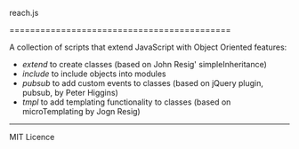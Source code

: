 reach.js

===========================================

A collection of scripts that extend JavaScript with Object Oriented features:

- *extend* to create classes (based on John Resig' simpleInheritance)
- *include* to include objects into modules
- *pubsub* to add custom events to classes (based on jQuery plugin, pubsub, by Peter Higgins)
- *tmpl* to add templating functionality to classes (based on microTemplating by Jogn Resig)

----



MIT Licence